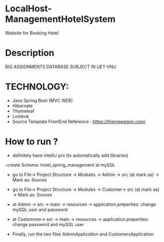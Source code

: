 # LocalHost-ManagementHotelSystem
Website for Booking Hotel
# Description
BIG ASSIGNMENTS DATABASE SUBJECT IN UET-VNU
# TECHNOLOGY: 
- Java Spring Boot (MVC WEB)
- Hibernate
- Thymeleaf
- Lombok
- Source Template FrontEnd Reference : https://themewagon.com/
# How to run ?
- definitely have intelliJ pro (to automatically add libraries)

-create Schema: hotel_spring_management at mySQL

- go to File-> Project Structure -> Modules -> Admin -> src (at mark as) -> Mark as: Souces

- go to File-> Project Structure -> Modules -> Customer-> src (at mark as) -> Mark as: Souces

- at Admin -> src -> main -> resources -> application.preperties: change mySQL user and password

- at Custommer-> src -> main -> resources -> application.preperties: change password and mySQL user

- Finally, run the two files AdminApplication and CustomersApplication
